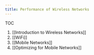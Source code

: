```yaml
---
title: Performance of Wireless Networks
---
```

TOC
1. [[Introduction to Wireless Networks]]
2. [[WiFi]]
3. [[Mobile Networks]]
4. [[Optimizing for Mobile Networks]]
